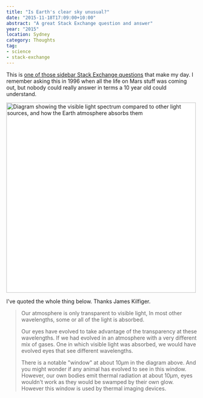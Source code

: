 ```yaml
---
title: "Is Earth's clear sky unusual?"
date: "2015-11-18T17:09:00+10:00"
abstract: "A great Stack Exchange question and answer"
year: "2015"
location: Sydney
category: Thoughts
tag:
- science
- stack-exchange
---
```

This is <a href="https://astronomy.stackexchange.com/questions/12531/is-earth-unique-in-its-fairly-clear-atmosphere">one of those sidebar Stack Exchange questions</a> that make my day. I remember asking this in 1996 when all the life on Mars stuff was coming out, but nobody could really answer in terms a 10 year old could understand.

<p><img src="https://rubenerd.com/files/2015/wvref.png" alt="Diagram showing the visible light spectrum compared to other light sources, and how the Earth atmosphere absorbs them" style="width:500px; background:white" /></p>

I've quoted the whole thing below. Thanks James Kilfiger.

> Our atmosphere is only transparent to visible light, In most other wavelengths, some or all of the light is absorbed.
>
> Our eyes have evolved to take advantage of the transparency at these wavelengths. If we had evolved in an atmosphere with a very different mix of gases. One in which visible light was absorbed, we would have evolved eyes that see different wavelengths.
>
>There is a notable "window" at about 10μm in the diagram above. And you might wonder if any animal has evolved to see in this window. However, our own bodies emit thermal radiation at about 10μm, eyes wouldn't work as they would be swamped by their own glow. However this window is used by thermal imaging devices.

